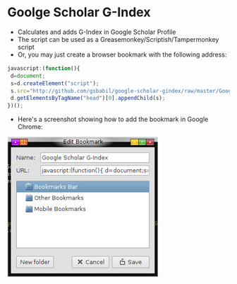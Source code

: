 Goolge Scholar G-Index
======================

 - Calculates and adds G-Index in Google Scholar Profile
 - The script can be used as a Greasemonkey/Scriptish/Tampermonkey script
 - Or, you may just create a browser bookmark with the following address:

```javascript
javascript:(function(){
 d=document;
 s=d.createElement("script");
 s.src="http://github.com/gsbabil/google-scholar-gindex/raw/master/Google_Scholar_G-Index.user.js";
 d.getElementsByTagName("head")[0].appendChild(s);
})();
```

 - Here's a screenshot showing how to add the bookmark in Google Chrome:

![Creating Bookmark in Chrome](http://github.com/gsbabil/google-scholar-gindex/raw/master/bookmark-screenshot-chrome.png)
